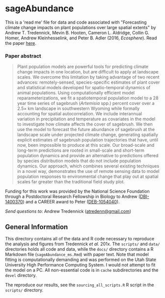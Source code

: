 # sageAbundance
This is a 'read me' file for data and code associated with "Forecasting climate change impacts on plant populations over large spatial extents" by Andrew T. Tredennick, Mevin B. Hooten, Cameron L. Aldridge, Collin G. Homer, Andrew Kleinhesselink, and Peter B. Adler (2016, *Ecosphere*). Read the paper [here](https://esajournals.onlinelibrary.wiley.com/doi/full/10.1002/ecs2.1525).

### Paper abstract
>Plant population models are powerful tools for predicting climate change
impacts in one location, but are difficult to apply at landscape scales.
We overcome this limitation by taking advantage of two recent advances:
remotely-sensed, species-specific estimates of plant cover and
statistical models developed for spatio-temporal dynamics of animal
populations. Using computationally efficient model reparameterizations,
we fit a spatiotemporal population model to a 28 year time series of
sagebrush (*Artemisia* spp.) percent cover over a $2.5\times$ km
landscape in southwestern Wyoming while formally accounting for spatial
autocorrelation. We include interannual variation in precipitation and
temperature as covariates in the model to investigate how climate
affects the cover of sagebrush. We then use the model to forecast the
future abundance of sagebrush at the landscape scale under projected
climate change, generating spatially explicit estimates of
sagebrush population trajectories that have, until
now, been impossible to produce at this scale. Our broad-scale and
long-term predictions are rooted in small-scale and short-term
population dynamics and provide an alternative to predictions offered by
species distribution models that do not include population dynamics. Our
approach, which combines several existing techniques in a novel way, demonstrates the use of
remote sensing data to model population responses to environmental
change that play out at spatial scales far greater than the traditional
field study plot.

Funding for this work was provided by the National Science Foundation through a Postdoctoral Research Fellowship in Biology to Andrew ([DBI-1400370](http://www.nsf.gov/awardsearch/showAward?AWD_ID=1400370&HistoricalAwards=false)) and a CAREER award to Peter ([DEB-1054040](http://www.nsf.gov/awardsearch/showAward?AWD_ID=1054040&HistoricalAwards=false)).

_Send questions to_: Andrew Tredennick (atredenn@gmail.com)

General Information
-------------------
This directory contains all of the data and R code necessary to reproduce the analysis and figures from Tredennick *et al.* 201x. The ``scripts/`` and ``data/`` directories holds all code and data, while the ``docs/`` directory contains a R Markdown file (``sageAbundance_ms.Rmd``) with paper text. Note that model fitting is computationally demanding and was performed on the Utah State University High Performance Computing System. I would not attempt to fit the model on a PC. All non-essential code is in ``cache`` subdirectories and the ``devel`` directory.

The reproduce our results, see the ``sourcing_all_scripts.R`` R script in the ``scripts/`` directory.

